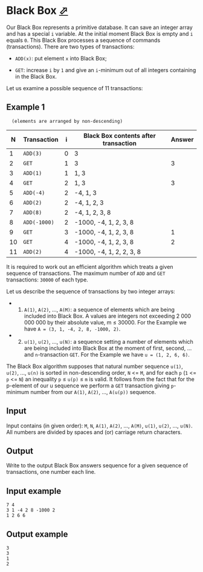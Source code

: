 # Black Box [⬀](http://poj.org/problem?id=1442)
Our Black Box represents a primitive database. It can save an integer array and has a special `i` variable. At the initial moment Black Box is empty and `i` equals `0`. This Black Box processes a sequence of commands (transactions). There are two types of transactions:

- `ADD(x)`: put element `x` into Black Box;

- `GET`: increase `i` by `1` and give an `i`-minimum out of all integers containing in the Black Box.

Let us examine a possible sequence of 11 transactions: 

## Example 1 

      (elements are arranged by non-descending)   

| N | Transaction	| i | Black Box contents after transaction | Answer |
|---|-------------|---|--------------------------------------|--------|
| 1 | `ADD(3)`    | 0 | 3	                                   |        |
| 2 | `GET`       | 1 | 3                                    | 3      |
| 3 |	`ADD(1)`    | 1 |	1, 3                                 |        |
| 4 |	`GET`       | 2 |	1, 3                                 | 3      |
| 5 |	`ADD(-4)`   | 2 |	-4, 1, 3                             |        |
| 6 |	`ADD(2)`    | 2 |	-4, 1, 2, 3                          |        |
| 7 |	`ADD(8)`    | 2 |	-4, 1, 2, 3, 8                       |        |
| 8 |	`ADD(-1000)`| 2 |	-1000, -4, 1, 2, 3, 8                |        |
| 9 |	`GET`       | 3 |	-1000, -4, 1, 2, 3, 8                | 1      |
|10 |	`GET`       | 4 |	-1000, -4, 1, 2, 3, 8                | 2      |
|11 |	`ADD(2)`    | 4 |	-1000, -4, 1, 2, 2, 3, 8             |        |

It is required to work out an efficient algorithm which treats a given sequence of transactions. The maximum number of `ADD` and `GET` transactions: `30000` of each type.

Let us describe the sequence of transactions by two integer arrays:

- 1. `A(1)`, `A(2)`, ..., `A(M)`: a sequence of elements which are being included into Black Box. A values are integers not exceeding 2 000 000 000 by their absolute value, m ≤ 30000. For the Example we have `A = (3, 1, -4, 2, 8, -1000, 2)`.

- 2. `u(1)`, `u(2)`, ..., `u(N)`: a sequence setting a number of elements which are being included into Black Box at the moment of first, second, ... and `n`-transaction `GET`. For the Example we have `u = (1, 2, 6, 6)`.

The Black Box algorithm supposes that natural number sequence `u(1)`, `u(2)`, ..., `u(n)` is sorted in non-descending order, `N` <= `M`, and for each `p` (`1` <= `p` <= `N`) an inequality `p` ≤ `u(p)` ≤ `m` is valid. It follows from the fact that for the p-element of our u sequence we perform a `GET` transaction giving `p`-minimum number from our `A(1)`, `A(2)`, ..., `A(u(p))` sequence.

## Input

Input contains (in given order): `M`, `N`, `A(1)`, `A(2)`, ..., `A(M)`, `u(1)`, `u(2)`, ..., `u(N)`. All numbers are divided by spaces and (or) carriage return characters.

## Output

Write to the output Black Box answers sequence for a given sequence of transactions, one number each line.

## Input example
```
7 4
3 1 -4 2 8 -1000 2
1 2 6 6
```

## Output example
```
3
3
1
2
```
